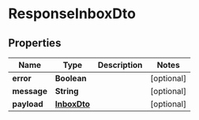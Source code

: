 
# ResponseInboxDto

## Properties
Name | Type | Description | Notes
------------ | ------------- | ------------- | -------------
**error** | **Boolean** |  |  [optional]
**message** | **String** |  |  [optional]
**payload** | [**InboxDto**](InboxDto.md) |  |  [optional]



